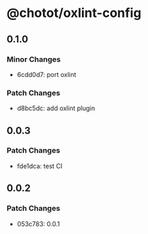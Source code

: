 # @chotot/oxlint-config

## 0.1.0

### Minor Changes

- 6cdd0d7: port oxlint

### Patch Changes

- d8bc5dc: add oxlint plugin

## 0.0.3

### Patch Changes

- fde1dca: test CI

## 0.0.2

### Patch Changes

- 053c783: 0.0.1
